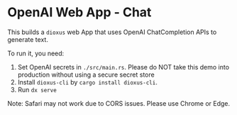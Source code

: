 # OpenAI Web App - Chat

This builds a `dioxus` web App that uses OpenAI ChatCompletion APIs to generate text.

To run it, you need:
1. Set OpenAI secrets in `./src/main.rs`. Please do NOT take this demo into production without using a secure secret store
2. Install `dioxus-cli` by `cargo install dioxus-cli`.
3. Run `dx serve`

Note: Safari may not work due to CORS issues. Please use Chrome or Edge.